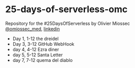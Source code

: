 # 25-days-of-serverless-omc

Repository for the #25DaysOfServerless by Olivier Miossec [@omiossec_med](https://twitter.com/omiossec_med), [linkedin](https://www.linkedin.com/in/omiossec/)

* Day 1, 1-12 the dreidel
* Day 3, 3-12 GitHub WebHook
* day 4, 4-12 Ezra diner
* day 5, 5-12 Santa Letter
* day 7, 7-12 quema del diablo


